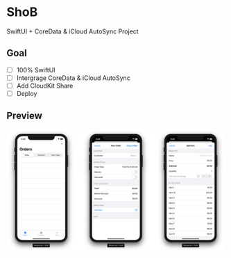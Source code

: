 # ShoB

SwiftUI + CoreData & iCloud AutoSync Project

## Goal

- [ ] 100% SwiftUI
- [ ] Intergrage CoreData & iCloud AutoSync
- [ ] Add CloudKit Share
- [ ] Deploy

## Preview

![Order Scene Preview](Preview/shob-order-scene-preview.png)
